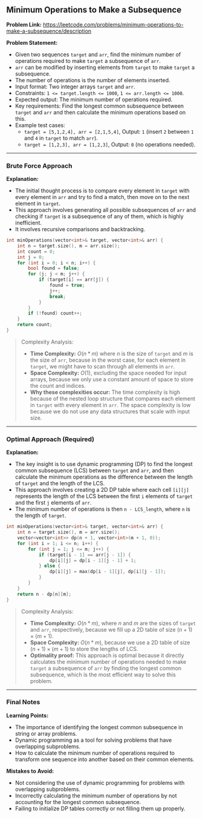 ## Minimum Operations to Make a Subsequence
**Problem Link:** https://leetcode.com/problems/minimum-operations-to-make-a-subsequence/description

**Problem Statement:**
- Given two sequences `target` and `arr`, find the minimum number of operations required to make `target` a subsequence of `arr`.
- `arr` can be modified by inserting elements from `target` to make `target` a subsequence.
- The number of operations is the number of elements inserted.
- Input format: Two integer arrays `target` and `arr`.
- Constraints: `1 <= target.length <= 1000`, `1 <= arr.length <= 1000`.
- Expected output: The minimum number of operations required.
- Key requirements: Find the longest common subsequence between `target` and `arr` and then calculate the minimum operations based on this.
- Example test cases:
  - `target = [5,1,2,4], arr = [2,1,5,4]`, Output: `1` (insert `2` between `1` and `4` in `target` to match `arr`).
  - `target = [1,2,3], arr = [1,2,3]`, Output: `0` (no operations needed).

---

### Brute Force Approach

**Explanation:**
- The initial thought process is to compare every element in `target` with every element in `arr` and try to find a match, then move on to the next element in `target`.
- This approach involves generating all possible subsequences of `arr` and checking if `target` is a subsequence of any of them, which is highly inefficient.
- It involves recursive comparisons and backtracking.

```cpp
int minOperations(vector<int>& target, vector<int>& arr) {
    int n = target.size(), m = arr.size();
    int count = 0;
    int j = 0;
    for (int i = 0; i < n; i++) {
        bool found = false;
        for (j; j < m; j++) {
            if (target[i] == arr[j]) {
                found = true;
                j++;
                break;
            }
        }
        if (!found) count++;
    }
    return count;
}
```

> Complexity Analysis:
> - **Time Complexity:** $O(n*m)$ where $n$ is the size of `target` and $m$ is the size of `arr`, because in the worst case, for each element in `target`, we might have to scan through all elements in `arr`.
> - **Space Complexity:** $O(1)$, excluding the space needed for input arrays, because we only use a constant amount of space to store the count and indices.
> - **Why these complexities occur:** The time complexity is high because of the nested loop structure that compares each element in `target` with every element in `arr`. The space complexity is low because we do not use any data structures that scale with input size.

---

### Optimal Approach (Required)

**Explanation:**
- The key insight is to use dynamic programming (DP) to find the longest common subsequence (LCS) between `target` and `arr`, and then calculate the minimum operations as the difference between the length of `target` and the length of the LCS.
- This approach involves creating a 2D DP table where each cell `[i][j]` represents the length of the LCS between the first `i` elements of `target` and the first `j` elements of `arr`.
- The minimum number of operations is then `n - LCS_length`, where `n` is the length of `target`.

```cpp
int minOperations(vector<int>& target, vector<int>& arr) {
    int n = target.size(), m = arr.size();
    vector<vector<int>> dp(n + 1, vector<int>(m + 1, 0));
    for (int i = 1; i <= n; i++) {
        for (int j = 1; j <= m; j++) {
            if (target[i - 1] == arr[j - 1]) {
                dp[i][j] = dp[i - 1][j - 1] + 1;
            } else {
                dp[i][j] = max(dp[i - 1][j], dp[i][j - 1]);
            }
        }
    }
    return n - dp[n][m];
}
```

> Complexity Analysis:
> - **Time Complexity:** $O(n*m)$, where $n$ and $m$ are the sizes of `target` and `arr`, respectively, because we fill up a 2D table of size $(n+1) \times (m+1)$.
> - **Space Complexity:** $O(n*m)$, because we use a 2D table of size $(n+1) \times (m+1)$ to store the lengths of LCS.
> - **Optimality proof:** This approach is optimal because it directly calculates the minimum number of operations needed to make `target` a subsequence of `arr` by finding the longest common subsequence, which is the most efficient way to solve this problem.

---

### Final Notes

**Learning Points:**
- The importance of identifying the longest common subsequence in string or array problems.
- Dynamic programming as a tool for solving problems that have overlapping subproblems.
- How to calculate the minimum number of operations required to transform one sequence into another based on their common elements.

**Mistakes to Avoid:**
- Not considering the use of dynamic programming for problems with overlapping subproblems.
- Incorrectly calculating the minimum number of operations by not accounting for the longest common subsequence.
- Failing to initialize DP tables correctly or not filling them up properly.